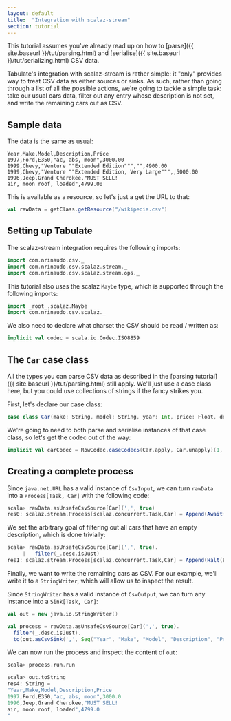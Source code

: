 ```yaml
---
layout: default
title:  "Integration with scalaz-stream"
section: tutorial
---
```

This tutorial assumes you've already read up on how to [parse]({{ site.baseurl }}/tut/parsing.html) and
[serialise]({{ site.baseurl }}/tut/serializing.html) CSV data.

Tabulate's integration with scalaz-stream is rather simple: it "only" provides way to treat CSV data as either sources
or sinks. As such, rather than going through a list of all the possible actions, we're going to tackle a simple task:
take our usual cars data, filter out any entry whose description is not set, and write the remaining cars out as CSV.

## Sample data
The data is the same as usual:

```
Year,Make,Model,Description,Price
1997,Ford,E350,"ac, abs, moon",3000.00
1999,Chevy,"Venture ""Extended Edition""","",4900.00
1999,Chevy,"Venture ""Extended Edition, Very Large""",,5000.00
1996,Jeep,Grand Cherokee,"MUST SELL!
air, moon roof, loaded",4799.00
```

This is available as a resource, so let's just a get the URL to that:
 
```scala
val rawData = getClass.getResource("/wikipedia.csv")
```

## Setting up Tabulate
The scalaz-stream integration requires the following imports:

```scala
import com.nrinaudo.csv._
import com.nrinaudo.csv.scalaz.stream._
import com.nrinaudo.csv.scalaz.stream.ops._
```

This tutorial also uses the scalaz `Maybe` type, which is supported through the following imports:

```scala
import _root_.scalaz.Maybe
import com.nrinaudo.csv.scalaz._
```

We also need to declare what charset the CSV should be read / written as:
 
```scala
implicit val codec = scala.io.Codec.ISO8859
```

## The `Car` case class
All the types you can parse CSV data as described in the [parsing tutorial]({{ site.baseurl }}/tut/parsing.html) still
apply. We'll just use a case class here, but you could use collections of strings if the fancy strikes you.

First, let's declare our case class:

```scala
case class Car(make: String, model: String, year: Int, price: Float, desc: Maybe[String])
```

We're going to need to both parse and serialise instances of that case class, so let's get the codec out of the way:

```scala
implicit val carCodec = RowCodec.caseCodec5(Car.apply, Car.unapply)(1, 2, 0, 4, 3)
```


## Creating a complete process
Since `java.net.URL` has a valid instance of `CsvInput`, we can turn `rawData` into a `Process[Task, Car]` with the
following code:

```scala
scala> rawData.asUnsafeCsvSource[Car](',', true)
res0: scalaz.stream.Process[scalaz.concurrent.Task,Car] = Append(Await(scalaz.concurrent.Task@e931b14,<function1>,<function1>),Vector(<function1>))
```

We set the arbitrary goal of filtering out all cars that have an empty description, which is done trivially:

```scala
scala> rawData.asUnsafeCsvSource[Car](',', true).
     |   filter(_.desc.isJust)
res1: scalaz.stream.Process[scalaz.concurrent.Task,Car] = Append(Halt(End),Vector(<function1>))
```

Finally, we want to write the remaining cars as CSV. For our example, we'll write it to a `StringWriter`, which will
allow us to inspect the result.

Since `StringWriter` has a valid instance of `CsvOutput`, we can turn any instance into a `Sink[Task, Car]`:

```scala
val out = new java.io.StringWriter()

val process = rawData.asUnsafeCsvSource[Car](',', true).
  filter(_.desc.isJust).
  to(out.asCsvSink(',', Seq("Year", "Make", "Model", "Description", "Price")))
```

We can now run the process and inspect the content of `out`:

```scala
scala> process.run.run

scala> out.toString
res4: String =
"Year,Make,Model,Description,Price
1997,Ford,E350,"ac, abs, moon",3000.0
1996,Jeep,Grand Cherokee,"MUST SELL!
air, moon roof, loaded",4799.0
"
```
